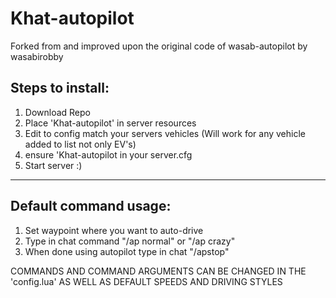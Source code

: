 # Khat-autopilot

Forked from and improved upon the original code of wasab-autopilot by wasabirobby

Steps to install:
-----------------
1. Download Repo
2. Place 'Khat-autopilot' in server resources
3. Edit to config match your servers vehicles (Will work for any vehicle added to list not only EV's)
3. ensure 'Khat-autopilot in your server.cfg
4. Start server :)
-----------------

Default command usage:
-----------------
1. Set waypoint where you want to auto-drive
2. Type in chat command "/ap normal" or "/ap crazy"
3. When done using autopilot type in chat "/apstop"


COMMANDS AND COMMAND ARGUMENTS CAN BE CHANGED IN THE 'config.lua' AS WELL AS DEFAULT SPEEDS AND DRIVING STYLES
